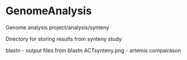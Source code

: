 # GenomeAnalysis
Genome analysis project/analysis/synteny

Directory for storing results from synteny study

blastn - output files from blastn
ACTsynteny.png - artemis compairason 
